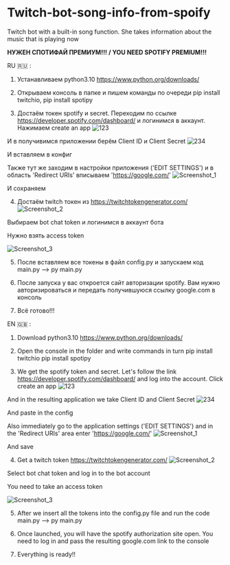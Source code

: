 # Twitch-bot-song-info-from-spoify
Twitch bot with a built-in song function. She takes information about the music that is playing now

**НУЖЕН СПОТИФАЙ ПРЕМИУМ!!! / YOU NEED SPOTIFY PREMIUM!!!**


RU 🇷🇺 :
1. Устанавливаем python3.10 https://www.python.org/downloads/

2. Открываем консоль в папке и пишем команды по очереди 
						pip install twitchio,
						pip install spotipy
						
3. Достаём токен spotify и secret. Переходим по ссылке https://developer.spotify.com/dashboard/ и логинимся в аккаунт. Нажимаем create an app ![123](https://user-images.githubusercontent.com/87109163/154803557-08be5cfc-5a15-48b8-8fef-29e6cf769974.png)

И в получивимся приложении берём Client ID и Client Secret ![234](https://user-images.githubusercontent.com/87109163/154803601-95f1f89b-d5e9-48b6-9403-006a47593bac.png)

И вставляем в конфиг

Также тут же заходим в настройки приложения ('EDIT SETTINGS') и в область 'Redirect URIs' вписываем 'https://google.com/' ![Screenshot_1](https://user-images.githubusercontent.com/87109163/154967612-15a90f18-18d3-448e-89f6-b09c808c1e99.png)

И сохраняем

4. Достаём twitch токен из https://twitchtokengenerator.com/
![Screenshot_2](https://user-images.githubusercontent.com/87109163/154968163-8a1e04ec-b768-487c-aa5e-010f104248df.png)

Выбираем bot chat token и логинимся в аккаунт бота

Нужно взять access token

![Screenshot_3](https://user-images.githubusercontent.com/87109163/154968387-757bfcd0-05fc-49e1-9bb7-9b4907dd702a.png)

5. После вставляем все токены в файл config.py и запускаем код main.py -->  py main.py

6. После запуска у вас откроется сайт авторизации spotify. Вам нужно авторизироваться и передать получившуюся ссылку google.com в консоль

7. Всё готово!!!


EN 🇬🇧 :
1. Download python3.10 https://www.python.org/downloads/


2. Open the console in the folder and write commands in turn
						pip install twitchio
						pip install spotipy
						
3. We get the spotify token and secret. Let's follow the link https://developer.spotify.com/dashboard/ and log into the account. Click create an app ![123](https://user-images.githubusercontent.com/87109163/154803557-08be5cfc-5a15-48b8-8fef-29e6cf769974.png)

And in the resulting application we take Client ID and Client Secret ![234](https://user-images.githubusercontent.com/87109163/154803601-95f1f89b-d5e9-48b6-9403-006a47593bac.png)

And paste in the config

Also immediately go to the application settings ('EDIT SETTINGS') and in the 'Redirect URIs' area enter 'https://google.com/' ![Screenshot_1](https://user-images.githubusercontent.com/87109163/154967612-15a90f18-18d3-448e-89f6-b09c808c1e99.png)

And save

4. Get a twitch token https://twitchtokengenerator.com/
![Screenshot_2](https://user-images.githubusercontent.com/87109163/154968163-8a1e04ec-b768-487c-aa5e-010f104248df.png)

Select bot chat token and log in to the bot account

You need to take an access token

![Screenshot_3](https://user-images.githubusercontent.com/87109163/154968387-757bfcd0-05fc-49e1-9bb7-9b4907dd702a.png)

5. After we insert all the tokens into the config.py file and run the code main.py --> py main.py

6. Once launched, you will have the spotify authorization site open. You need to log in and pass the resulting google.com link to the console 

7. Everything is ready!!
